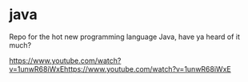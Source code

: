 # java
Repo for the hot new programming language Java, have ya heard of it much?

https://www.youtube.com/watch?v=1unwR68iWxEhttps://www.youtube.com/watch?v=1unwR68iWxE
